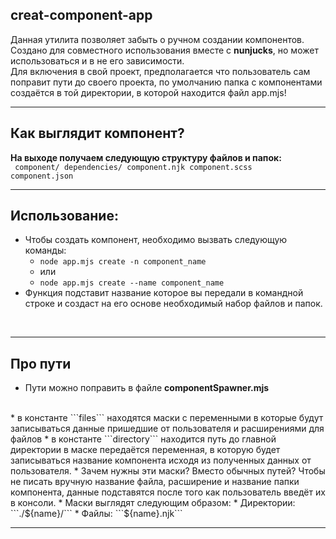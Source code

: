 ## creat-component-app
<p>
  Данная утилита позволяет забыть о ручном создании компонентов.
  <br>
  Создано для совместного использования вместе с <b>nunjucks</b>, но может использоваться и в не его зависимости.
  <br>
  Для включения в свой проект, предполагается что пользователь сам поправит пути до своего проекта, по умолчанию папка с компонентами создаётся в той директории, в которой находится файл app.mjs!
</p>

***

## Как выглядит компонент?
<b>На выходе получаем следующую структуру файлов и папок:</b>
<br>
<code>
  component/
    dependencies/
    component.njk
    component.scss
    component.json
</code>

***

## Использование:
* Чтобы создать компонент, необходимо вызвать следующую команды:
  * ```node app.mjs create -n component_name```
  * или
  * ```node app.mjs create --name component_name```
* Функция подставит название которое вы передали в командной строке и создаст на его основе необходимый набор файлов и папок. 

<br>

***

## Про пути
- Пути можно поправить в файле <b>componentSpawner.mjs</b>
<br>
* в константе ```files``` находятся маски с переменными в которые будут записываться данные пришедшие от пользователя и расширениями для файлов
* в константе ```directory``` находится путь до главной директории в маске передаётся переменная, в которую будет записываться название компонента исходя из полученных данных от пользователя.
* Зачем нужны эти маски? Вместо обычных путей? Чтобы не писать вручную название файла, расширение и название папки компонента, данные подставятся после того как пользователь введёт их в консоли.
* Маски выглядят следующим образом:
  * Директории: ```./${name}/```
  * Файлы: ```${name}.njk```

***
